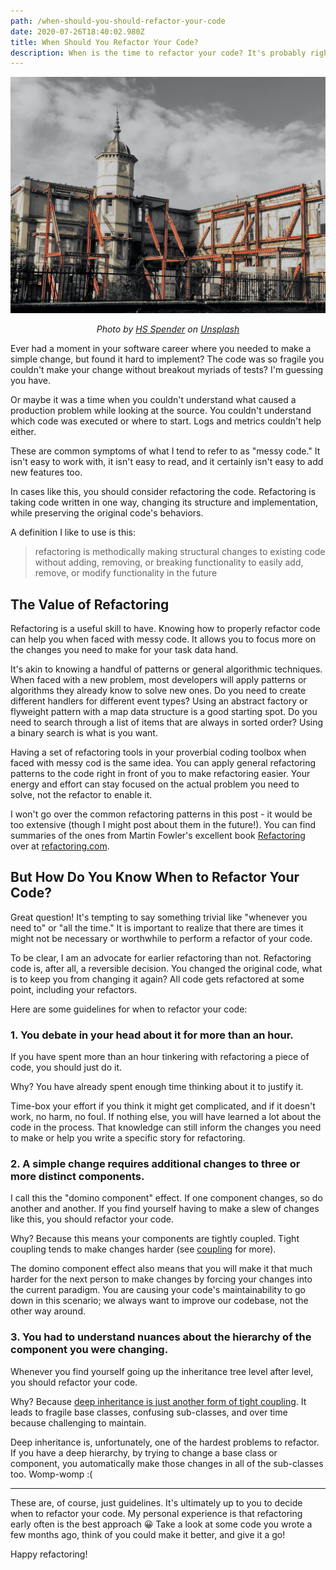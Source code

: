 ```yaml
---
path: /when-should-you-should-refactor-your-code
date: 2020-07-26T18:40:02.980Z
title: When Should You Refactor Your Code?
description: When is the time to refactor your code? It's probably right now.
---
```

![Building being rebuilt with scaffolding ](../assets/hs-spender-ien1wzqg4t0-unsplash.jpg)

*<p align="center">Photo by [HS Spender](https://unsplash.com/@h1sts?utm_source=unsplash&utm_medium=referral&utm_content=creditCopyText) on [Unsplash](https://unsplash.com/s/photos/rebuild?utm_source=unsplash&utm_medium=referral&utm_content=creditCopyText)</p>*

Ever had a moment in your software career where you needed to make a simple change, but found it hard to implement? The code was so fragile you couldn't make your change without breakout myriads of tests? I'm guessing you have.

Or maybe it was a time when you couldn't understand what caused a production problem while looking at the source. You couldn't understand which code was executed or where to start. Logs and metrics couldn't help either.

These are common symptoms of what I tend to refer to as "messy code." It isn't easy to work with, it isn't easy to read, and it certainly isn't easy to add new features too.

In cases like this, you should consider refactoring the code. Refactoring is taking code written in one way, changing its structure and implementation, while preserving the original code's behaviors.

A definition I like to use is this:

> refactoring is methodically making structural changes to existing code without adding, removing, or breaking functionality to easily add, remove, or modify functionality in the future

## The Value of Refactoring

Refactoring is a useful skill to have. Knowing how to properly refactor code can help you when faced with messy code. It allows you to focus more on the changes you need to make for your task data hand.

It's akin to knowing a handful of patterns or general algorithmic techniques. When faced with a new problem, most developers will apply patterns or algorithms they already know to solve new ones. Do you need to create different handlers for different event types? Using an abstract factory or flyweight pattern with a map data structure is a good starting spot. Do you need to search through a list of items that are always in sorted order? Using a binary search is what is you want.

Having a set of refactoring tools in your proverbial coding toolbox when faced with messy cod is the same idea. You can apply general refactoring patterns to the code right in front of you to make refactoring easier. Your energy and effort can stay focused on the actual problem you need to solve, not the refactor to enable it.

I won't go over the common refactoring patterns in this post - it would be too extensive (though I might post about them in the future!). You can find summaries of the ones from Martin Fowler's excellent book [Refactoring](https://amzn.to/3jFSSqH) over at [refactoring.com](https://refactoring.com/catalog/).

## But How Do You Know When to Refactor Your Code?

Great question! It's tempting to say something trivial like "whenever you need to" or "all the time." It is important to realize that there are times it might not be necessary or worthwhile to perform a refactor of your code.

To be clear, I am an advocate for earlier refactoring than not. Refactoring code is, after all, a reversible decision. You changed the original code, what is to keep you from changing it again? All code gets refactored at some point, including your refactors.

Here are some guidelines for when to refactor your code:

### 1. You debate in your head about it for more than an hour.

If you have spent more than an hour tinkering with refactoring a piece of code, you should just do it.

Why? You have already spent enough time thinking about it to justify it.

Time-box your effort if you think it might get complicated, and if it doesn't work, no harm, no foul. If nothing else, you will have learned a lot about the code in the process. That knowledge can still inform the changes you need to make or help you write a specific story for refactoring.

### 2. A simple change requires additional changes to three or more distinct components.

I call this the "domino component" effect. If one component changes, so do another and another. If you find yourself having to make a slew of changes like this, you should refactor your code.

Why? Because this means your components are tightly coupled. Tight coupling tends to make changes harder (see [coupling](https://en.wikipedia.org/wiki/Coupling_(computer_programming)) for more).

The domino component effect also means that you will make it that much harder for the next person to make changes by forcing your changes into the current paradigm. You are causing your code's maintainability to go down in this scenario; we always want to improve our codebase, not the other way around.

### 3. You had to understand nuances about the hierarchy of the component you were changing.

Whenever you find yourself going up the inheritance tree level after level, you should refactor your code.

Why? Because [deep inheritance is just another form of tight coupling](https://stackoverflow.com/questions/11056943/deep-class-inheritance-hierarchy-bad-idea). It leads to fragile base classes, confusing sub-classes, and over time because challenging to maintain.

Deep inheritance is, unfortunately, one of the hardest problems to refactor. If you have a deep hierarchy, by trying to change a base class or component, you automatically make those changes in all of the sub-classes too. Womp-womp :(

- - -

These are, of course, just guidelines. It's ultimately up to you to decide when to refactor your code. My personal experience is that refactoring early often is the best approach 😀 Take a look at some code you wrote a few months ago, think of you could make it better, and give it a go!

Happy refactoring!